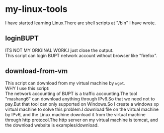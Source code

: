 # my-linux-tools
I have started learning Linux.There are shell scripts at "/bin" I have wrote.
## loginBUPT
ITS NOT MY ORIGINAL WORK.I just close the output.  
This script can login BUPT network account without browser like "firefox".
## download-from-vm
This script can download from my virtual machine by `wget`.  
WHY I use this script:  
The network accounting of BUPT is a traffic accounting.The tool "mashang6" can download anything through IPv6.So that we need not  to pay.But that tool can only supported on Windows.So I create a windows xp virtual machine to solve this problem.I download file on the virtual machine by IPv6, and the Linux machine download it from the virtual machine through http protocol.The http server on my virtual machine is tomcat, and the download website is examples/download.
